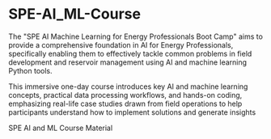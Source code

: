 # SPE-AI_ML-Course

The "SPE AI Machine Learning for Energy Professionals Boot Camp" aims to provide a comprehensive foundation in AI for Energy Professionals, specifically enabling them to effectively tackle common problems in field development and reservoir management using AI and machine learning Python tools. 

This immersive one-day course introduces key AI and machine learning concepts, practical data processing workflows, and hands-on coding, emphasizing real-life case studies drawn from field operations to help participants understand how to implement solutions and generate insights

SPE AI and ML Course Material
